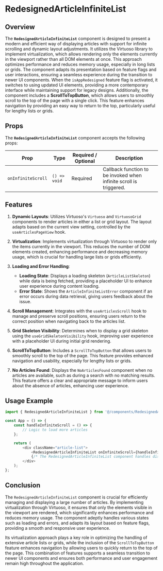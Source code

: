 # RedesignedArticleInfiniteList

## Overview
The **`RedesignedArticleInfiniteList`** component is designed to present a modern and efficient way of displaying articles with support for infinite scrolling and dynamic layout adjustments. It utilizes the Virtuoso library to implement virtualization, which allows rendering only the elements currently in the viewport rather than all DOM elements at once. This approach optimizes performance and reduces memory usage, especially in long lists or grids. The component adapts its presentation based on feature flags and user interactions, ensuring a seamless experience during the transition to newer UI components. When the `isAppRedesigned` feature flag is activated, it switches to using updated UI elements, providing a more contemporary interface while maintaining support for legacy designs.
Additionally, the component includes a **ScrollToTopButton**, which allows users to smoothly scroll to the top of the page with a single click. This feature enhances navigation by providing an easy way to return to the top, particularly useful for lengthy lists or grids.

## Props
The **`RedesignedArticleInfiniteList`** component accepts the following props:

| Prop               | Type                  | Required / Optional | Description                                             |
|--------------------|-----------------------|----------------------|---------------------------------------------------------|
| `onInfiniteScroll` | `() => void`          | Required             | Callback function to be invoked when infinite scroll is triggered. |

## Features

1. **Dynamic Layouts**: Utilizes Virtuoso's `Virtuoso` and `VirtuosoGrid` components to render articles in either a list or grid layout. The layout adapts based on the current view setting, controlled by the `useArticlesPageView` hook.

2. **Virtualization**: Implements virtualization through Virtuoso to render only the items currently in the viewport. This reduces the number of DOM elements created, enhancing performance and decreasing memory usage, which is crucial for handling large lists or grids efficiently.

3. **Loading and Error Handling**:
    - **Loading State**: Displays a loading skeleton (`ArticleListSkeleton`) while data is being fetched, providing a placeholder UI to enhance user experience during content loading.
    - **Error State**: Shows the `ArticleInfiniteListError` component if an error occurs during data retrieval, giving users feedback about the issue.

4. **Scroll Management**: Integrates with the `useArticlesScroll` hook to manage and preserve scroll positions, ensuring users return to the correct position when navigating back to the articles list.

5. **Grid Skeleton Visibility**: Determines when to display a grid skeleton using the `useGridSkeletonVisibility` hook, improving user experience with a placeholder UI during initial grid rendering.

6. **ScrollToTopButton**: Includes a `ScrollToTopButton` that allows users to smoothly scroll to the top of the page. This feature provides enhanced navigation and usability, especially for lengthy lists or grids.

7. **No Articles Found**: Displays the `NoArticlesFound` component when no articles are available, such as during a search with no matching results. This feature offers a clear and appropriate message to inform users about the absence of articles, enhancing user experience.


## Usage Example
```typescript jsx
import { RedesignedArticleInfiniteList } from '@/components/RedesignedArticleInfiniteList';

const App = () => {
    const handleInfiniteScroll = () => {
        // Logic to load more articles
    };

    return (
        <div className="article-list">
            <RedesignedArticleInfiniteList onInfiniteScroll={handleInfiniteScroll} />
            {/* The RedesignedArticleInfiniteList component handles displaying and scrolling through a list of articles */}
        </div>
    );
};

```
 ## Conclusion 
The `RedesignedArticleInfiniteList` component is crucial for efficiently managing and displaying a large number of articles. By implementing virtualization through Virtuoso, it ensures that only the elements visible in the viewport are rendered, which significantly enhances performance and reduces memory usage. The component adeptly handles various states such as loading and errors, and adapts its layout based on feature flags, providing a smooth and responsive user experience.

Its virtualization approach plays a key role in optimizing the handling of extensive article lists or grids, while the inclusion of the `ScrollToTopButton` feature enhances navigation by allowing users to quickly return to the top of the page. This combination of features supports a seamless transition to newer UI components and ensures both performance and user engagement remain high throughout the application.
